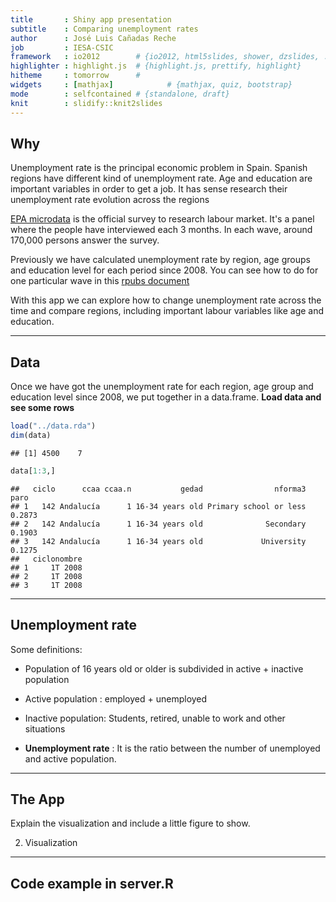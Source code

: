 ```yaml
---
title       : Shiny app presentation
subtitle    : Comparing unemployment rates
author      : José Luis Cañadas Reche
job         : IESA-CSIC
framework   : io2012        # {io2012, html5slides, shower, dzslides, ...}
highlighter : highlight.js  # {highlight.js, prettify, highlight}
hitheme     : tomorrow      # 
widgets     : [mathjax]            # {mathjax, quiz, bootstrap}
mode        : selfcontained # {standalone, draft}
knit        : slidify::knit2slides
---
```


## Why

Unemployment  rate is the principal economic problem in Spain. Spanish regions have different kind of unemployment rate. Age and education are important variables in order to get a job.  It has sense  research their  unemployment rate evolution across the regions

[EPA microdata](http://www.ine.es/en/inebaseDYN/epa30308/epa_microdatos_en.htm) is the official survey to research labour market. It's a panel where the people have interviewed each 3 months. In each wave, around 170,000 persons answer the survey.

Previously we have calculated unemployment rate by region, age groups and education level for each period since 2008. You can see how to do for one particular wave in this [rpubs document](http://rpubs.com/joscani/unemplrate)

With this app we can explore how to change unemployment rate across the time and compare regions, including important labour variables like age and education.

---
## Data
Once we have got the unemployment rate for each region, age group and education level since 2008, we put together in a data.frame. 
**Load data and see some rows** 

```r
load("../data.rda")
dim(data)
```

```
## [1] 4500    7
```

```r
data[1:3,]
```

```
##   ciclo      ccaa ccaa.n           gedad                nforma3   paro
## 1   142 Andalucía      1 16-34 years old Primary school or less 0.2873
## 2   142 Andalucía      1 16-34 years old              Secondary 0.1903
## 3   142 Andalucía      1 16-34 years old             University 0.1275
##   ciclonombre
## 1     1T 2008
## 2     1T 2008
## 3     1T 2008
```



---

## Unemployment rate
Some definitions:

* Population of 16 years old or older is subdivided in active + inactive population
* Active population :  employed + unemployed 
* Inactive population: Students, retired, unable to work and other situations

* __Unemployment rate__ : It is the ratio between the number of unemployed and active population.



---

## The App
Explain the visualization  and include a little figure to show.

2. Visualization

---

## Code example in server.R







